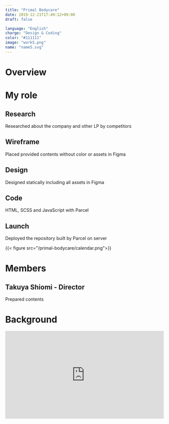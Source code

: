 ```yaml
---
title: "Primal Bodycare"
date: 2019-12-21T17:49:12+09:00
draft: false

language: "English"
charge: "Design & Coding"
color: "#111111"
image: "work5.png"
name: "name5.svg"
---
```


# Overview



# My role

## Research
Researched about the company and other LP by competitors

## Wireframe
Placed provided contents without color or assets in Figma

## Design
Designed statically including all assets in Figma

## Code
HTML, SCSS and JavaScript with Parcel

## Launch
Deployed the repository built by Parcel on server

{{< figure src="/primal-bodycare/calendar.png">}}

# Members
## Takuya Shiomi - Director
Prepared contents


# Background

<div style="padding:55.13% 0 0 0;position:relative;"><iframe src="https://player.vimeo.com/video/380892143?loop=1&title=0&byline=0&portrait=0" style="position:absolute;top:0;left:0;width:100%;height:100%;" frameborder="0" allow="autoplay; fullscreen" allowfullscreen></iframe></div><script src="https://player.vimeo.com/api/player.js"></script>